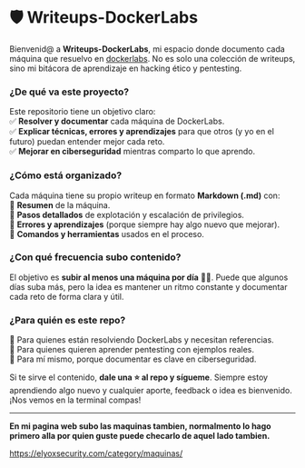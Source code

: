 
# 🛡️ Writeups-DockerLabs 


Bienvenid@ a **Writeups-DockerLabs**, mi espacio donde documento cada máquina que resuelvo en [dockerlabs](https://dockerlabs.es/). No es solo una colección de writeups, sino mi bitácora de aprendizaje en hacking ético y pentesting.  

### ¿De qué va este proyecto?  
Este repositorio tiene un objetivo claro:  
✅ **Resolver y documentar** cada máquina de DockerLabs.  
✅ **Explicar técnicas, errores y aprendizajes** para que otros (y yo en el futuro) puedan entender mejor cada reto.  
✅ **Mejorar en ciberseguridad** mientras comparto lo que aprendo.  

### ¿Cómo está organizado?  
Cada máquina tiene su propio writeup en formato **Markdown (.md)** con:  
🔹 **Resumen** de la máquina.  
🔹 **Pasos detallados** de explotación y escalación de privilegios.  
🔹 **Errores y aprendizajes** (porque siempre hay algo nuevo que mejorar).  
🔹 **Comandos y herramientas** usados en el proceso.  

### ¿Con qué frecuencia subo contenido?  
El objetivo es **subir al menos una máquina por día** 🏴‍☠️. Puede que algunos días suba más, pero la idea es mantener un ritmo constante y documentar cada reto de forma clara y útil.  

### ¿Para quién es este repo?  
🔹 Para quienes están resolviendo DockerLabs y necesitan referencias.  
🔹 Para quienes quieren aprender pentesting con ejemplos reales.  
🔹 Para mí mismo, porque documentar es clave en ciberseguridad.  

Si te sirve el contenido, **dale una ⭐ al repo y sígueme**. Siempre estoy aprendiendo algo nuevo y cualquier aporte, feedback o idea es bienvenido. ¡Nos vemos en la terminal compas! 

---
**En mi pagina web subo las maquinas tambien, normalmento lo hago primero alla por quien guste puede checarlo de aquel lado tambien.** 

https://elyoxsecurity.com/category/maquinas/
